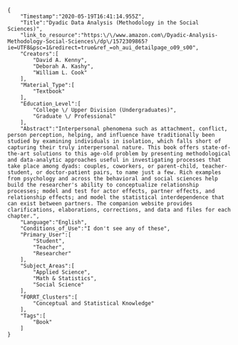 
    {
        "Timestamp":"2020-05-19T16:41:14.955Z",
        "Title":"Dyadic Data Analysis (Methodology in the Social Sciences)",
        "link_to_resource":"https:\/\/www.amazon.com\/Dyadic-Analysis-Methodology-Social-Sciences\/dp\/1572309865?ie=UTF8&psc=1&redirect=true&ref_=oh_aui_detailpage_o09_s00",
        "Creators":[
            "David A. Kenny",
            "Deborah A. Kashy",
            "William L. Cook"
        ],
        "Material_Type":[
            "Textbook"
        ],
        "Education_Level":[
            "College \/ Upper Division (Undergraduates)",
            "Graduate \/ Professional"
        ],
        "Abstract":"Interpersonal phenomena such as attachment, conflict, person perception, helping, and influence have traditionally been studied by examining individuals in isolation, which falls short of capturing their truly interpersonal nature. This book offers state-of-the-art solutions to this age-old problem by presenting methodological and data-analytic approaches useful in investigating processes that take place among dyads: couples, coworkers, or parent-child, teacher-student, or doctor-patient pairs, to name just a few. Rich examples from psychology and across the behavioral and social sciences help build the researcher's ability to conceptualize relationship processes; model and test for actor effects, partner effects, and relationship effects; and model the statistical interdependence that can exist between partners. The companion website provides clarifications, elaborations, corrections, and data and files for each chapter.",
        "Language":"English",
        "Conditions_of_Use":"I don't see any of these",
        "Primary_User":[
            "Student",
            "Teacher",
            "Researcher"
        ],
        "Subject_Areas":[
            "Applied Science",
            "Math & Statistics",
            "Social Science"
        ],
        "FORRT_Clusters":[
            "Conceptual and Statistical Knowledge"
        ],
        "Tags":[
            "Book"
        ]
    }
